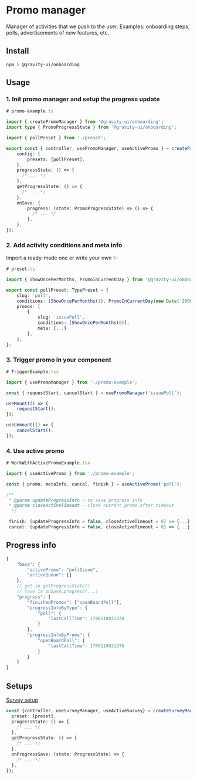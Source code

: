 # Promo manager

Manager of activities that we push to the user. Examples: onboarding steps, polls, advertisements of new features, etc.

## Install

```shell
npm i @gravity-ui/onboarding
```

## Usage

### 1. Init promo manager and setup the progress update

```typescript jsx
# promo-example.ts

import { createPromoManager } from '@gravity-ui/onboarding';
import type { PromoProgressState } from '@gravity-ui/onboarding';

import { pollPreset } from './preset';

export const { controller, usePromoManager, useActivePromo } = createPromoManager({
    config: {
        presets: [pollPreset],
    },
    progressState: () => {
      /* ... */
    },
    getProgressState: () => {
      /* ... */
    },
    onSave: {
        progress: (state: PromoProgressState) => () => {
          /* ... */
        },
    },
});
```

### 2. Add activity conditions and meta info

Import a ready-made one or write your own ✨

```typescript jsx
# preset.ts

import { ShowOncePerMonths, PromoInCurrentDay } from '@gravity-ui/onboarding';

export const pollPreset: TypePreset = {
    slug: 'poll',
    conditions: [ShowOncePerMonths(1), PromoInCurrentDay(new Date('2000-01-26'))],
    promos: [
        {
            slug: 'issuePoll',
            conditions: [ShowOncePerMonths(6)],
            meta: {...}
        },
    ],
};
```

### 3. Trigger promo in your component

```typescript jsx
# TriggerExample.tsx

import { usePromoManager } from './promo-example';

const { requestStart, cancelStart } = usePromoManager('issuePoll');

useMount(() => {
    requestStart();
});

useUnmount(() => {
    cancelStart();
});
```

### 4. Use active promo

```typescript jsx
# WorkWithActivePromoExample.tsx

import { useActivePromo } from './promo-example';

const { promo, metaInfo, cancel, finish } = useActivePromo('poll');
```

```typescript jsx
/**
 * @param updateProgressInfo - to save progress info
 * @param closeActiveTimeout - close current promo after timeout
  */

 finish: (updateProgressInfo = false, closeActiveTimeout = 0) => {...} // trigger next promo and add current to the finishedPromos
 cancel: (updateProgressInfo = false, closeActiveTimeout = 0) => {...} // trigger next promo
```

## Progress info

```typescript jsx
{
    "base": {
        "activePromo": "pollIssue",
        "activeQueue": []
    },
    // get in getProgressState()
    // save in onSave.progress(...)
    "progress": {
        "finishedPromos": ["openBoardPoll"],
        "progressInfoByType": {
            "poll": {
                "lastCallTime": 1706110831370
            }
        },
        "progressInfoByPromo": {
            "openBoardPoll": {
                "lastCallTime": 1706110831370
            }
        }
    }
}

```

## Setups

[Survey setup](./setups/survey-manager.ts)

```typescript jsx
const {controller, useSurveyManager, useActiveSurvey} = createSurveyManager({
  preset: [preset],
  progressState: () => {
    /* ... */
  },
  getProgressState: () => {
    /* ... */
  },
  onProgressSave: (state: ProgressState) => {
    /* ... */
  },
});
```
